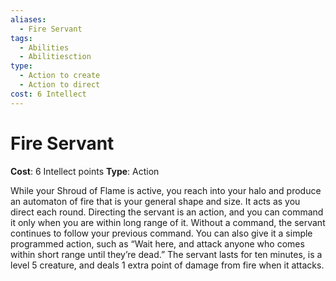 ```yaml
---
aliases:
  - Fire Servant
tags:
  - Abilities
  - Abilitiesction
type:
  - Action to create
  - Action to direct
cost: 6 Intellect
---
```


# Fire Servant

**Cost**: 6 Intellect points
**Type**: Action

While your Shroud of Flame is active, you reach into your halo and produce an automaton of fire that is your general shape and size. It acts as you direct each round. Directing the servant is an action, and you can command it only when you are within long range of it. Without a command, the servant continues to follow your previous command. You can also give it a simple programmed action, such as “Wait here, and attack anyone who comes within short range until they’re dead.” The servant lasts for ten minutes, is a level 5 creature, and deals 1 extra point of damage from fire when it attacks.
